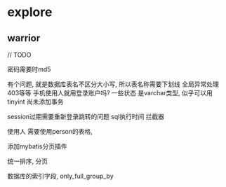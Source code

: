 # explore

## warrior
// TODO

密码需要时md5

有个问题, 就是数据库表名不区分大小写, 所以表名称需要下划线
全局异常处理 403等等
手机使用人就用登录账户吗?
一些状态 是varchar类型, 似乎可以用tinyint
尚未添加事务

session过期需要重新登录跳转的问题
sql执行时间 拦截器

使用人 需要使用person的表格,

添加mybatis分页插件

统一排序, 分页

数据库的索引字段, only_full_group_by